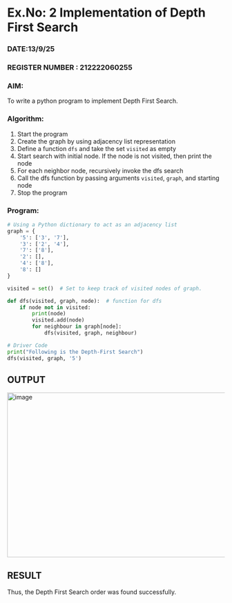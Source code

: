 # Ex.No: 2  Implementation of Depth First Search
### DATE:13/9/25                                                                            
### REGISTER NUMBER : 212222060255  

### AIM:  
To write a python program to implement Depth First Search.  

### Algorithm:  
1. Start the program  
2. Create the graph by using adjacency list representation  
3. Define a function `dfs` and take the set `visited` as empty  
4. Start search with initial node. If the node is not visited, then print the node  
5. For each neighbor node, recursively invoke the dfs search  
6. Call the dfs function by passing arguments `visited`, `graph`, and starting node  
7. Stop the program  

### Program:  
```python
# Using a Python dictionary to act as an adjacency list
graph = {
    '5': ['3', '7'],
    '3': ['2', '4'],
    '7': ['8'],
    '2': [],
    '4': ['8'],
    '8': []
}

visited = set()  # Set to keep track of visited nodes of graph.

def dfs(visited, graph, node):  # function for dfs
    if node not in visited:
        print(node)
        visited.add(node)
        for neighbour in graph[node]:
            dfs(visited, graph, neighbour)

# Driver Code
print("Following is the Depth-First Search")
dfs(visited, graph, '5')
```

## OUTPUT
<img width="921" height="382" alt="image" src="https://github.com/user-attachments/assets/185bb4e4-8832-4358-afb4-c7af0a38ba37" />


## RESULT
Thus, the Depth First Search order was found successfully.
